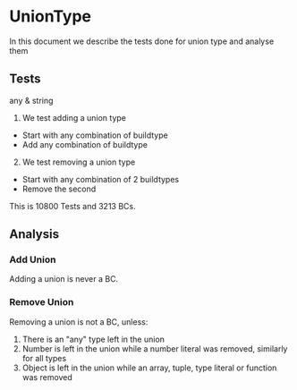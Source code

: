 # UnionType

In this document we describe the tests done for union type and analyse them

## Tests

any & string

1. We test adding a union type

- Start with any combination of buildtype
- Add any combination of buildtype

2. We test removing a union type

- Start with any combination of 2 buildtypes
- Remove the second

This is 10800 Tests and 3213 BCs.

## Analysis

### Add Union

Adding a union is never a BC.

### Remove Union

Removing a union is not a BC, unless:

1. There is an "any" type left in the union
2. Number is left in the union while a number literal was removed, similarly for all types
3. Object is left in the union while an array, tuple, type literal or function was removed

